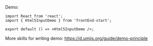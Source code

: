 Demo:

```tsx
import React from 'react';
import { Html5InputDemo } from 'frontEnd-start';

export default () => <Html5InputDemo />;
```

More skills for writing demo: https://d.umijs.org/guide/demo-principle
